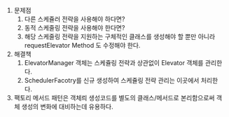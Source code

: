 1. 문제점
   1. 다른 스케쥴러 전략을 사용해야 하다면?
   2. 동적 스케줄링 전략을 사용해야 한다면?
   3. 해당 스케줄링 전략을 지원하는 구체적인 클래스를 생성해야 할 뿐만 아니라 requestElevator Method 도 수정해야 한다.
2. 해결책
   1. ElevatorManager 객체는 스케쥴링 전략과 상관없이 Elevator 객체를 관리한다.
   2. SchedulerFacotry를 신규 생성하여 스케쥴링 전략 관리는 이곳에서 처리한다.
3. 팩토리 메서드 패턴은 객체릐 생성코드를 별도의 클래스/메서드로 본리함으로써 객체 생성의 변화에 대비하는데 유용하다.